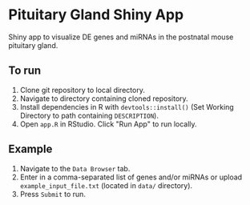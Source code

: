 # Pituitary Gland Shiny App
Shiny app to visualize DE genes and miRNAs in the postnatal mouse pituitary gland.

## To run
1. Clone git repository to local directory.
2. Navigate to directory containing cloned repository.
3. Install dependencies in R with `devtools::install()` (Set Working Directory to path containing `DESCRIPTION`).
4. Open `app.R` in RStudio. Click "Run App" to run locally.

## Example
1. Navigate to the `Data Browser` tab. 
2. Enter in a comma-separated list of genes and/or miRNAs or upload `example_input_file.txt` (located in `data/` directory).
3. Press `Submit` to run.
